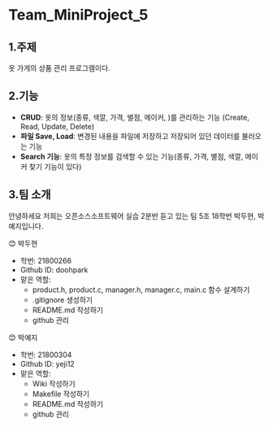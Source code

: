 # Team_MiniProject_5
## 1.주제
  옷 가게의 상품 관리 프로그램이다.

## 2.기능
  * **CRUD**: 옷의 정보(종류, 색깔, 가격, 별점, 메이커, )를 관리하는 기능 (Create, Read, Update, Delete)
  * **파일 Save, Load**: 변경된 내용을 파일에 저장하고 저장되어 있던 데이터를 불러오는 기능
  * **Search 기능**: 옷의 특정 정보를 검색할 수 있는 기능(종류, 가격, 별점, 색깔, 메이커 찾기 기능이 있다)

## 3.팀 소개
  안녕하세요 저희는 오픈소스소프트웨어 실습 2분반 듣고 있는 팀 5조 18학번 박두현, 박예지입니다.   
  
  😊 박두현
  + 학번: 21800266
  + Github ID: doohpark 
  + 맡은 역할: 
     * product.h, product.c, manager.h, manager.c, main.c 함수 설계하기 
     * .gitignore 생성하기
     * README.md 작성하기
     * github 관리  

  😊 박예지
  + 학번: 21800304
  + Github ID: yeji12
  + 맡은 역할:
      * Wiki 작성하기
      * Makefile 작성하기
      * README.md 작성하기
      * github 관리
